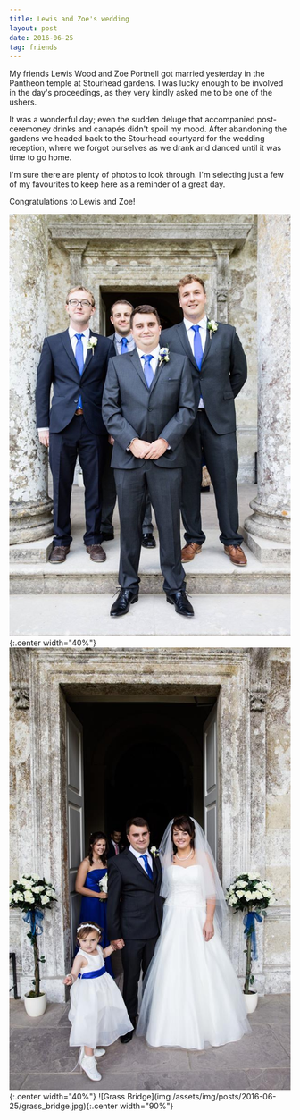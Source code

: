 ```yaml
---
title: Lewis and Zoe's wedding
layout: post
date: 2016-06-25
tag: friends
---
```


My friends Lewis Wood and Zoe Portnell got married yesterday in the Pantheon
temple at Stourhead gardens. I was lucky enough to be involved in the day's
proceedings, as they very kindly asked me to be one of the ushers.

It was a wonderful day; even the sudden deluge that accompanied post-ceremoney
drinks and canapés didn't spoil my mood.
After abandoning the gardens we headed back to the Stourhead courtyard for the
wedding reception, where we forgot ourselves as we drank and danced until it was time to go home.

I'm sure there are plenty of photos to look through. I'm selecting just a few
of my favourites to keep here as a reminder of a great day.

Congratulations to Lewis and Zoe!

![Groom's party](/assets/img/posts/2016-06-25/chaps.jpg){:.center width="40%"}
![Bride & Groom](/assets/img/posts/2016-06-25/bride_groom.jpg){:.center width="40%"}
![Grass Bridge](img /assets/img/posts/2016-06-25/grass_bridge.jpg){:.center width="90%"}
